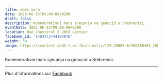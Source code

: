 ```yaml
---
title: marš mira
date: 2025-06-15T09:00:00+0200
draft: false
description: Komemorativni mars sjecanja na genocid u Srebrenici.
eventDate: 2025-06-15T09:00:00+0200
location: Rue Chasseral 3 2053 Cernier
facebook_id: '1403473444164976'
weight: 30
image: https://scontent-iad3-1.xx.fbcdn.net/v/t39.30808-6/496358384_1007574214836511_4806363768185633011_n.jpg?_nc_cat=102&ccb=1-7&_nc_sid=9e60e4&_nc_ohc=E2kZndklG5wQ7kNvwHX9js6&_nc_oc=AdlU356MCfaDYeCXp-OmkX8xms5-6qctD6aQYwhO3J7rutdkqtVYrEagQvCGiSpCdGs&_nc_zt=23&_nc_ht=scontent-iad3-1.xx&edm=ABTKTjYEAAAA&_nc_gid=-Nwre_A_qdEvQ155nbaLJA&oh=00_AfSaOSU_oOIKy18MrsAE07f06L1n0Re0mT9aVUt6Hx7s0w&oe=688E2F6E
---
```


Komemorativni mars sjecanja na genocid u Srebrenici.

---

Plus d'informations sur [Facebook](https://facebook.com/events/1403473444164976)